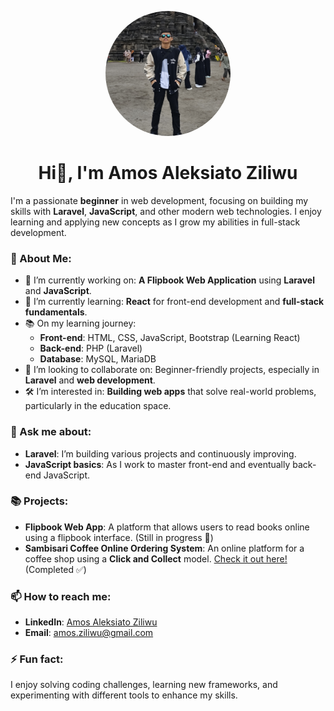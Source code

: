 <p align="center">
  <img src="profile.jpg" alt="Amos Aleksiato Ziliwu" width="200" height="200" style="border-radius: 50%;"/>
</p>

<h1 align="center">Hi👋, I'm Amos Aleksiato Ziliwu</h1>

I'm a passionate **beginner** in web development, focusing on building my skills with **Laravel**, **JavaScript**, and other modern web technologies. I enjoy learning and applying new concepts as I grow my abilities in full-stack development.

### 🌟 About Me:
- 🔭 I’m currently working on: **A Flipbook Web Application** using **Laravel** and **JavaScript**.
- 🌱 I’m currently learning: **React** for front-end development and **full-stack fundamentals**.
- 📚 On my learning journey: 
  - **Front-end**: HTML, CSS, JavaScript, Bootstrap (Learning React)
  - **Back-end**: PHP (Laravel)
  - **Database**: MySQL, MariaDB
- 👯 I’m looking to collaborate on: Beginner-friendly projects, especially in **Laravel** and **web development**.
- 🛠️ I’m interested in: **Building web apps** that solve real-world problems, particularly in the education space.
  
### 💬 Ask me about:
- **Laravel**: I’m building various projects and continuously improving.
- **JavaScript basics**: As I work to master front-end and eventually back-end JavaScript.

### 📚 Projects:
- **Flipbook Web App**: A platform that allows users to read books online using a flipbook interface. (Still in progress 🚧)
- **Sambisari Coffee Online Ordering System**: An online platform for a coffee shop using a **Click and Collect** model. [Check it out here!](https://sambisaricoffee.tian.my.id/) (Completed ✅)

### 📫 How to reach me:
- **LinkedIn**: [Amos Aleksiato Ziliwu](https://www.linkedin.com/in/amos-aleksiato-ziliwu-028840293/)
- **Email**: amos.ziliwu@gmail.com

### ⚡ Fun fact:
I enjoy solving coding challenges, learning new frameworks, and experimenting with different tools to enhance my skills.
